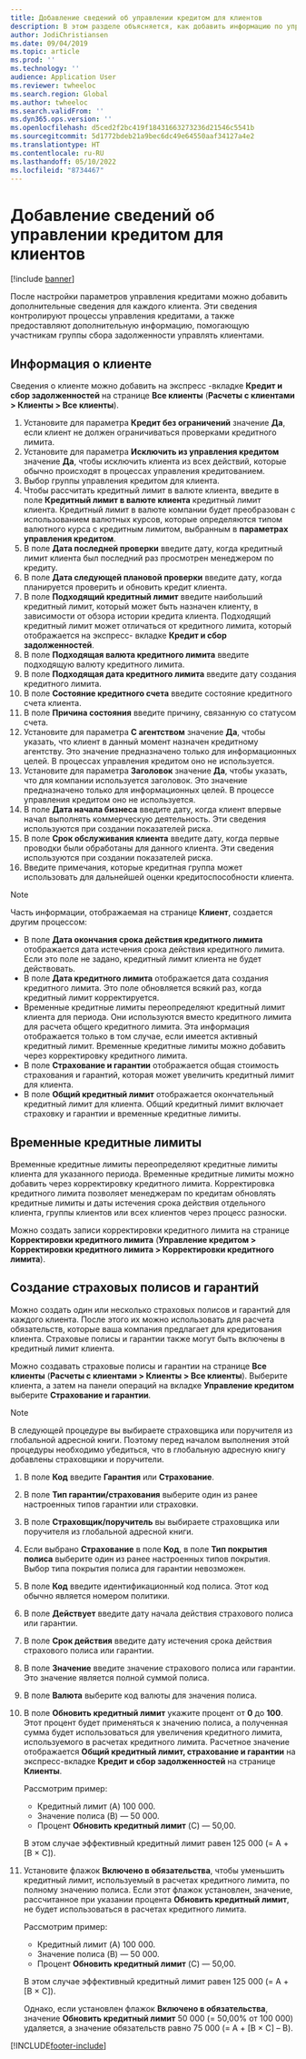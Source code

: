 ```yaml
---
title: Добавление сведений об управлении кредитом для клиентов
description: В этом разделе объясняется, как добавить информацию по управлению кредитом для клиента.
author: JodiChristiansen
ms.date: 09/04/2019
ms.topic: article
ms.prod: ''
ms.technology: ''
audience: Application User
ms.reviewer: twheeloc
ms.search.region: Global
ms.author: twheeloc
ms.search.validFrom: ''
ms.dyn365.ops.version: ''
ms.openlocfilehash: d5ced2f2bc419f18431663273236d21546c5541b
ms.sourcegitcommit: 5d1772bdeb21a9bec6dc49e64550aaf34127a4e2
ms.translationtype: HT
ms.contentlocale: ru-RU
ms.lasthandoff: 05/10/2022
ms.locfileid: "8734467"
---
```

# <a name="add-credit-management-information-for-customers"></a>Добавление сведений об управлении кредитом для клиентов

[!include [banner](../includes/banner.md)]

После настройки параметров управления кредитами можно добавить дополнительные сведения для каждого клиента. Эти сведения контролируют процессы управления кредитами, а также предоставляют дополнительную информацию, помогающую участникам группы сбора задолженности управлять клиентами.

## <a name="customer-information"></a>Информация о клиенте

Сведения о клиенте можно добавить на экспресс -вкладке **Кредит и сбор задолженностей** на странице **Все клиенты** (**Расчеты с клиентами \> Клиенты \> Все клиенты**).

1. Установите для параметра **Кредит без ограничений** значение **Да**, если клиент не должен ограничиваться проверками кредитного лимита.
2. Установите для параметра **Исключить из управления кредитом** значение **Да**, чтобы исключить клиента из всех действий, которые обычно происходят в процессах управления кредитованием.
3. Выбор группы управления кредитом для клиента.
4. Чтобы рассчитать кредитный лимит в валюте клиента, введите в поле **Кредитный лимит в валюте клиента** кредитный лимит клиента. Кредитный лимит в валюте компании будет преобразован с использованием валютных курсов, которые определяются типом валютного курса с кредитным лимитом, выбранным в **параметрах управления кредитом**.
5. В поле **Дата последней проверки** введите дату, когда кредитный лимит клиента был последний раз просмотрен менеджером по кредиту.
6. В поле **Дата следующей плановой проверки** введите дату, когда планируется проверить и обновить кредит клиента.
7. В поле **Подходящий кредитный лимит** введите наибольший кредитный лимит, который может быть назначен клиенту, в зависимости от обзора истории кредита клиента. Подходящий кредитный лимит может отличаться от кредитного лимита, который отображается на экспресс- вкладке **Кредит и сбор задолженностей**.
8. В поле **Подходящая валюта кредитного лимита** введите подходящую валюту кредитного лимита.
9. В поле **Подходящая дата кредитного лимита** введите дату создания кредитного лимита.
10. В поле **Состояние кредитного счета** введите состояние кредитного счета клиента.
11. В поле **Причина состояния** введите причину, связанную со статусом счета.
12. Установите для параметра **С агентством** значение **Да**, чтобы указать, что клиент в данный момент назначен кредитному агентству. Это значение предназначено только для информационных целей. В процессах управления кредитом оно не используется.
13. Установите для параметра **Заголовок** значение **Да**, чтобы указать, что для компании используется заголовок. Это значение предназначено только для информационных целей. В процессе управления кредитом оно не используется.
14. В поле **Дата начала бизнеса** введите дату, когда клиент впервые начал выполнять коммерческую деятельность. Эти сведения используются при создании показателей риска.
15. В поле **Срок обслуживания клиента** введите дату, когда первые проводки были обработаны для данного клиента. Эти сведения используются при создании показателей риска.
16. Введите примечания, которые кредитная группа может использовать для дальнейшей оценки кредитоспособности клиента.

> [!Note] 
> Часть информации, отображаемая на странице **Клиент**, создается другим процессом:

- В поле **Дата окончания срока действия кредитного лимита** отображается дата истечения срока действия кредитного лимита. Если это поле не задано, кредитный лимит клиента не будет действовать.
- В поле **Дата кредитного лимита** отображается дата создания кредитного лимита. Это поле обновляется всякий раз, когда кредитный лимит корректируется.
- Временные кредитные лимиты переопределяют кредитный лимит клиента для периода. Они используются вместо кредитного лимита для расчета общего кредитного лимита. Эта информация отображается только в том случае, если имеется активный кредитный лимит. Временные кредитные лимиты можно добавить через корректировку кредитного лимита.
- В поле **Страхование и гарантии** отображается общая стоимость страхования и гарантий, которая может увеличить кредитный лимит для клиента.
- В поле **Общий кредитный лимит** отображается окончательный кредитный лимит для клиента. Общий кредитный лимит включает страховку и гарантии и временные кредитные лимиты.

## <a name="temporary-credit-limits"></a>Временные кредитные лимиты

Временные кредитные лимиты переопределяют кредитные лимиты клиента для указанного периода. Временные кредитные лимиты можно добавить через корректировку кредитного лимита. Корректировка кредитного лимита позволяет менеджерам по кредитам обновлять кредитные лимиты и даты истечения срока действия отдельного клиента, группы клиентов или всех клиентов через процесс разноски.

Можно создать записи корректировки кредитного лимита на странице **Корректировки кредитного лимита** (**Управление кредитом \> Корректировки кредитного лимита \> Корректировки кредитного лимита**).

## <a name="create-insurance-policies-and-guarantees"></a>Создание страховых полисов и гарантий

Можно создать один или несколько страховых полисов и гарантий для каждого клиента. После этого их можно использовать для расчета обязательств, которые ваша компания предлагает для кредитования клиента. Страховые полисы и гарантии также могут быть включены в кредитный лимит клиента.

Можно создавать страховые полисы и гарантии на странице **Все клиенты** (**Расчеты с клиентами \> Клиенты \> Все клиенты**). Выберите клиента, а затем на панели операций на вкладке **Управление кредитом** выберите **Страхование и гарантии**.

> [!NOTE]
> В следующей процедуре вы выбираете страховщика или поручителя из глобальной адресной книги. Поэтому перед началом выполнения этой процедуры необходимо убедиться, что в глобальную адресную книгу добавлены страховщики и поручители.

1. В поле **Код** введите **Гарантия** или **Страхование**.
2. В поле **Тип гарантии/страхования** выберите один из ранее настроенных типов гарантии или страховки.
3. В поле **Страховщик/поручитель** вы выбираете страховщика или поручителя из глобальной адресной книги. 
4. Если выбрано **Страхование** в поле **Код**, в поле **Тип покрытия полиса** выберите один из ранее настроенных типов покрытия. Выбор типа покрытия полиса для гарантии невозможен.
5. В поле **Код** введите идентификационный код полиса. Этот код обычно является номером политики.
6. В поле **Действует** введите дату начала действия страхового полиса или гарантии.
7. В поле **Срок действия** введите дату истечения срока действия страхового полиса или гарантии.
8. В поле **Значение** введите значение страхового полиса или гарантии. Это значение является полной суммой полиса.
9. В поле **Валюта** выберите код валюты для значения полиса. 
10. В поле **Обновить кредитный лимит** укажите процент от **0** до **100**. Этот процент будет применяться к значению полиса, а полученная сумма будет использоваться для увеличения кредитного лимита, используемого в расчетах кредитного лимита. Расчетное значение отображается **Общий кредитный лимит, страхование и гарантии** на экспресс-вкладке **Кредит и сбор задолженностей** на странице **Клиенты**.

    Рассмотрим пример:

    - Кредитный лимит (A) 100 000.
    - Значение полиса (B) — 50 000.
    - Процент **Обновить кредитный лимит** (C) — 50,00.
    
    В этом случае эффективный кредитный лимит равен 125 000 (= A + \[B × C\]).

11. Установите флажок **Включено в обязательства**, чтобы уменьшить кредитный лимит, используемый в расчетах кредитного лимита, по полному значению полиса. Если этот флажок установлен, значение, рассчитанное при указании процента **Обновить кредитный лимит**, не будет использоваться в расчетах кредитного лимита.

    Рассмотрим пример:

    - Кредитный лимит (A) 100 000.
    - Значение полиса (B) — 50 000.
    - Процент **Обновить кредитный лимит** (C) — 50,00.

    В этом случае эффективный кредитный лимит равен 125 000 (= A + \[B × C\]).
    
    Однако, если установлен флажок **Включено в обязательства**, значение **Обновить кредитный лимит** 50 000 (= 50,00% от 100 000) удаляется, а значение обязательств равно 75 000 (= A + \[B × C\] – B).


[!INCLUDE[footer-include](../../includes/footer-banner.md)]
